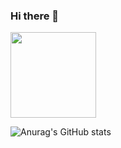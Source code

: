 ### Hi there 👋


<img height="137px"
  src="https://stackoverflow-card.vercel.app/?userID=15783185&theme=dracula"
/>

![Anurag's GitHub stats](https://github-readme-stats.vercel.app/api?username=merthaddad)


<!--
**MertHaddad/MertHaddad** is a ✨ _special_ ✨ repository because its `README.md` (this file) appears on your GitHub profile.

Here are some ideas to get you started:

- 🔭 I’m currently working on ...
- 🌱 I’m currently learning ...
- 👯 I’m looking to collaborate on ...
- 🤔 I’m looking for help with ...
- 💬 Ask me about ...
- 📫 How to reach me: ...
- 😄 Pronouns: ...
- ⚡ Fun fact: ...
-->

